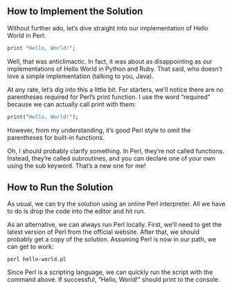 ## How to Implement the Solution

Without further ado, let’s dive straight into our implementation of Hello World in Perl:

```perl
print "Hello, World!";
```

Well, that was anticlimactic. In fact, it was about as disappointing as our implementations of Hello World in Python and Ruby. That said, who doesn’t love a simple implementation (talking to you, Java).

At any rate, let’s dig into this a little bit. For starters, we’ll notice there are no parentheses required for Perl’s print function. I use the word “required” because we can actually call print with them:

```perl
print("Hello, World!");
```

However, from my understanding, it’s good Perl style to omit the parentheses for built-in functions.

Oh, I should probably clarify something. In Perl, they’re not called functions. Instead, they’re called subroutines, and you can declare one of your own using the sub keyword. That’s a new one for me!

## How to Run the Solution

As usual, we can try the solution using an online Perl interpreter. All we have to do is drop the code into the editor and hit run.

As an alternative, we can always run Perl locally. First, we’ll need to get the latest version of Perl from the official website. After that, we should probably get a copy of the solution. Assuming Perl is now in our path, we can get to work:

```shell
perl hello-world.pl
```

Since Perl is a scripting language, we can quickly run the script with the command above. If successful, “Hello, World!” should print to the console.
